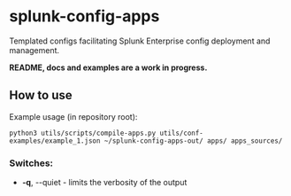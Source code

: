 # splunk-config-apps
Templated configs facilitating Splunk Enterprise config deployment and management.

**README, docs and examples are a work in progress.**

## How to use

Example usage (in repository root):
```
python3 utils/scripts/compile-apps.py utils/conf-examples/example_1.json ~/splunk-config-apps-out/ apps/ apps_sources/
```

### Switches:
* **-q**, --quiet - limits the verbosity of the output